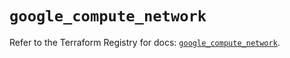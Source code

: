 # `google_compute_network`

Refer to the Terraform Registry for docs: [`google_compute_network`](https://registry.terraform.io/providers/hashicorp/google/5.19.0/docs/resources/compute_network).
